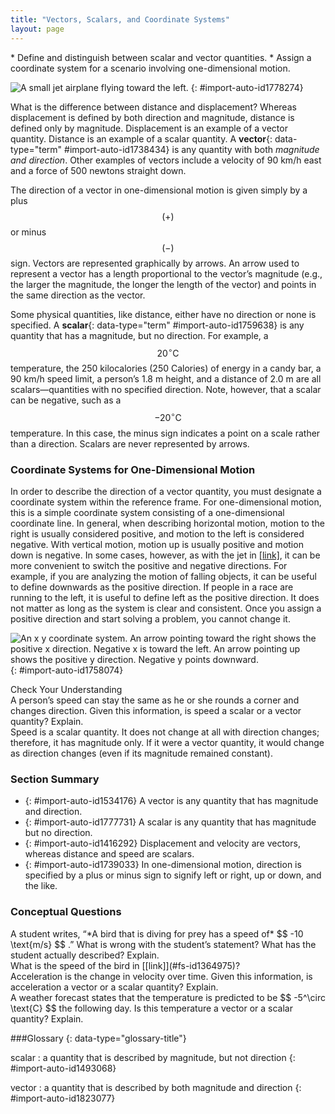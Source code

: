 ```yaml
---
title: "Vectors, Scalars, and Coordinate Systems"
layout: page
---
```



<div data-type="abstract" markdown="1">
* Define and distinguish between scalar and vector quantities.
* Assign a coordinate system for a scenario involving one-dimensional motion.

</div>

![A small jet airplane flying toward the left.](../resources/Figure_02_02_00.jpg "The motion of this Eclipse Concept jet can be described in terms of the 
distance it has traveled (a scalar quantity) or its displacement in a 
specific direction (a vector quantity). In order to specify the direction of 
motion, its displacement must be described based on a coordinate system. In this case, it may be convenient to choose motion toward the left as positive motion (it is the forward direction for the plane), although in many cases, the \(x\)-coordinate runs from left to right, with motion to the right as positive and motion to the left as negative. (credit: Armchair Aviator, Flickr)")
{: #import-auto-id1778274}

What is the difference between distance and displacement? Whereas displacement
is defined by both direction and magnitude, distance is defined only by
magnitude. Displacement is an example of a vector quantity. Distance 
is an example of a scalar quantity. A 
**vector**{: data-type="term" #import-auto-id1738434} is any quantity with both 
*magnitude and direction*. Other examples of vectors include a velocity of 90
km/h east and a force of 500 newtons straight down.

The direction of a vector in one-dimensional motion is given simply by a plus 
$$ \left(+\right) $$ or minus $$ \left(-\right) $$ sign. Vectors are represented
graphically by arrows. An arrow used to represent a vector has a length
proportional to the vector’s magnitude (e.g., the larger the magnitude, the
longer the length of the vector) and points in the same direction as the vector.

Some physical quantities, like distance, either have no direction or none is
specified. A **scalar**{: data-type="term" #import-auto-id1759638} is any
quantity that has a magnitude, but no direction. For example, a $$ 20^\circ
\text{C} $$ temperature, the 250 kilocalories (250 Calories) of energy in a
candy bar, a 90 km/h speed limit, a person’s 1.8 m height, and a distance of 2.0
m are all scalars—quantities with no specified direction. Note, however, that a
scalar can be negative, such as a $$ -20^\circ \text{C} $$ temperature. In this
case, the minus sign indicates a point on a scale rather than a direction.
Scalars are never represented by arrows.

### Coordinate Systems for One-Dimensional Motion

In order to describe the direction of a vector quantity, you must designate a
coordinate system within the reference frame. For one-dimensional motion, this
is a simple coordinate system consisting of a one-dimensional coordinate line.
In general, when describing horizontal motion, motion to the right is usually
considered positive, and motion to the left is considered negative. With
vertical motion, motion up is usually positive and motion down is negative. In
some cases, however, as with the jet in [\[link\]](#import-auto-id1778274), it
can be more convenient to switch the positive and negative directions. For
example, if you are analyzing the motion of falling objects, it can be useful to
define downwards as the positive direction. If people in a race are running to
the left, it is useful to define left as the positive direction. It does not
matter as long as the system is clear and consistent. Once you assign a positive
direction and start solving a problem, you cannot change it.

![An x y coordinate system. An arrow pointing toward the 
right shows the
positive x direction. Negative x is toward the left. An arrow
pointing up 
shows the positive y direction. 
Negative y points downward.](/resources/Figure_02_02_00b.jpg "
It is usually convenient to consider motion 
upward or to the right as positive ( + )and motion downward or to the left as 
negative (-).")
{: #import-auto-id1758074}

<div data-type="exercise" data-element-type="check-understanding" data-label="">
<div data-type="title">
Check Your Understanding
</div>
<div data-type="problem" markdown="1">
A person’s speed can stay the same as he or she rounds a corner and changes direction. Given this information, is speed a scalar or a vector quantity? Explain.

</div>
<div data-type="solution" markdown="1">
Speed is a scalar quantity. It does not change at all with direction changes; therefore, it has magnitude only. If it were a vector quantity, it would change as direction changes (even if its magnitude remained constant).

</div>
</div>

### Section Summary

* {: #import-auto-id1534176} A vector is any quantity that has magnitude and
  direction.
* {: #import-auto-id1777731} A scalar is any quantity that has magnitude but no
  direction.
* {: #import-auto-id1416292} Displacement and velocity are vectors, whereas
  distance and speed are scalars.
* {: #import-auto-id1739033} In one-dimensional motion, direction is specified
  by a plus or minus sign to signify left or right, up or down, and the like.

### Conceptual Questions

<div data-type="exercise" data-element-type="conceptual-questions">
<div data-type="problem" markdown="1">
A student writes, “*A bird that is diving for prey has a speed of* 
$$ -10 \text{m/s} $$ .” What is wrong with the student’s statement?
What has the student actually described? Explain.
</div>
</div>

<div data-type="exercise" data-element-type="conceptual-questions">
<div data-type="problem" markdown="1">
What is the speed of the bird in [[link]](#fs-id1364975)?
</div>
</div>

<div data-type="exercise" data-element-type="conceptual-questions">
<div data-type="problem" markdown="1">
Acceleration is the change in velocity over time. 
Given this information, is acceleration a vector or a scalar quantity? Explain.
</div>
</div>

<div data-type="exercise" data-element-type="conceptual-questions">
<div data-type="problem" markdown="1">
A weather forecast states that the temperature is predicted to be 
$$ -5^\circ \text{C} $$ the following day. Is this temperature a 
vector or a scalar quantity? Explain.
</div>
</div>

<div data-type="glossary" markdown="1">

###Glossary
{: data-type="glossary-title"}

scalar
: a quantity that is described by magnitude, but not direction 
{: #import-auto-id1493068}

vector
: a quantity that is described by both magnitude and direction 
{: #import-auto-id1823077}

</div>


